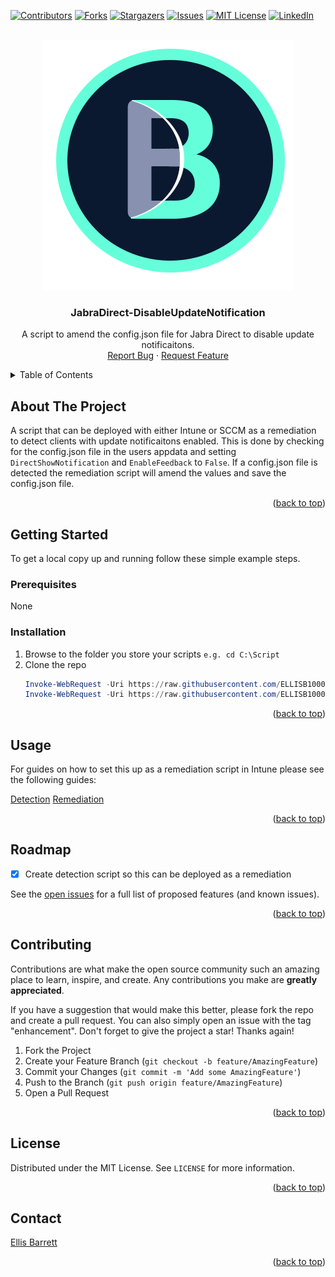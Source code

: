 <!-- Back to top link-->
<a name="readme-top"></a>

[![Contributors][contributors-shield]][contributors-url]
[![Forks][forks-shield]][forks-url]
[![Stargazers][stars-shield]][stars-url]
[![Issues][issues-shield]][issues-url]
[![MIT License][license-shield]][license-url]
[![LinkedIn][linkedin-shield]][linkedin-url]


<!-- PROJECT LOGO -->
<br />
<div align="center">
  <a href="https://github.com/ELLISB1000/JabraDirect-DisableUpdateNotification">
    <img src="Public/logo.png" alt="Logo" width="400" height="400">
  </a>

<h3 align="center">JabraDirect-DisableUpdateNotification</h3>

  <p align="center">
    A script to amend the config.json file for Jabra Direct to disable update notificaitons.
    <br />
    <a href="https://github.com/ELLISB1000/JabraDirect-DisableUpdateNotification/issues">Report Bug</a>
    ·
    <a href="https://github.com/ELLISB1000/JabraDirect-DisableUpdateNotification/issues">Request Feature</a>
  </p>
</div>



<!-- TABLE OF CONTENTS -->
<details>
  <summary>Table of Contents</summary>
  <ol>
    <li>
      <a href="#about-the-project">About The Project</a>
    </li>
    <li>
      <a href="#getting-started">Getting Started</a>
      <ul>
        <li><a href="#prerequisites">Prerequisites</a></li>
        <li><a href="#installation">Installation</a></li>
      </ul>
    </li>
    <li><a href="#usage">Usage</a></li>
    <li><a href="#roadmap">Roadmap</a></li>
    <li><a href="#contributing">Contributing</a></li>
    <li><a href="#license">License</a></li>
    <li><a href="#contact">Contact</a></li>
    <li><a href="#acknowledgments">Acknowledgments</a></li>
  </ol>
</details>



<!-- ABOUT THE PROJECT -->
## About The Project

A script that can be deployed with either Intune or SCCM as a remediation to detect clients with update notificaitons enabled. This is done by checking for the config.json file in the users appdata and setting `DirectShowNotification` and `EnableFeedback` to `False`. If a config.json file is detected the remediation script will amend the values and save the config.json file.

<p align="right">(<a href="#readme-top">back to top</a>)</p>


<!-- GETTING STARTED -->
## Getting Started

To get a local copy up and running follow these simple example steps.


### Prerequisites

None

### Installation

1. Browse to the folder you store your scripts `e.g. cd C:\Script`
2. Clone the repo
   ```powershell
   Invoke-WebRequest -Uri https://raw.githubusercontent.com/ELLISB1000/JabraDirect-DisableUpdateNotification/main/JabraDirect-DetectUpdateNotification.ps1 -OutFile .\JabraDirect-DetectUpdateNotification.ps1
   Invoke-WebRequest -Uri https://raw.githubusercontent.com/ELLISB1000/JabraDirect-DisableUpdateNotification/main/JabraDirect-DisableUpdateNotification.ps1 -OutFile .\JabraDirect-DisableUpdateNotification.ps1
   ```

<p align="right">(<a href="#readme-top">back to top</a>)</p>


<!-- USAGE EXAMPLES -->
## Usage

For guides on how to set this up as a remediation script in Intune please see the following guides:

[Detection](https://ellisbarrett.com/blog/JabraDirect-DetectUpdateNotifications)
[Remediation](https://ellisbarrett.com/blog/JabraDirect-DisableUpdateNotifications)

<p align="right">(<a href="#readme-top">back to top</a>)</p>


<!-- ROADMAP -->
## Roadmap

- [X] Create detection script so this can be deployed as a remediation

See the [open issues](https://github.com/ELLISB1000/JabraDirect-DisableUpdateNotification/issues) for a full list of proposed features (and known issues).

<p align="right">(<a href="#readme-top">back to top</a>)</p>


<!-- CONTRIBUTING -->
## Contributing

Contributions are what make the open source community such an amazing place to learn, inspire, and create. Any contributions you make are **greatly appreciated**.

If you have a suggestion that would make this better, please fork the repo and create a pull request. You can also simply open an issue with the tag "enhancement".
Don't forget to give the project a star! Thanks again!

1. Fork the Project
2. Create your Feature Branch (`git checkout -b feature/AmazingFeature`)
3. Commit your Changes (`git commit -m 'Add some AmazingFeature'`)
4. Push to the Branch (`git push origin feature/AmazingFeature`)
5. Open a Pull Request

<p align="right">(<a href="#readme-top">back to top</a>)</p>


<!-- LICENSE -->
## License

Distributed under the MIT License. See `LICENSE` for more information.

<p align="right">(<a href="#readme-top">back to top</a>)</p>


<!-- CONTACT -->
## Contact

[Ellis Barrett](https://ellisbarrett.com)

<p align="right">(<a href="#readme-top">back to top</a>)</p>


<!-- MARKDOWN LINKS & IMAGES -->
<!-- https://www.markdownguide.org/basic-syntax/#reference-style-links -->
[contributors-shield]: https://img.shields.io/github/contributors/ELLISB1000/JabraDirect-DisableUpdateNotification.svg?style=for-the-badge
[contributors-url]: https://github.com/ELLISB1000/JabraDirect-DisableUpdateNotification/graphs/contributors
[forks-shield]: https://img.shields.io/github/forks/ELLISB1000/JabraDirect-DisableUpdateNotification.svg?style=for-the-badge
[forks-url]: https://github.com/ELLISB1000/JabraDirect-DisableUpdateNotification/network/members
[stars-shield]: https://img.shields.io/github/stars/ELLISB1000/JabraDirect-DisableUpdateNotification.svg?style=for-the-badge
[stars-url]: https://github.com/ELLISB1000/JabraDirect-DisableUpdateNotification/stargazers
[issues-shield]: https://img.shields.io/github/issues/ELLISB1000/JabraDirect-DisableUpdateNotification.svg?style=for-the-badge
[issues-url]: https://github.com/ELLISB1000/JabraDirect-DisableUpdateNotification/issues
[license-shield]: https://img.shields.io/github/license/ELLISB1000/JabraDirect-DisableUpdateNotification.svg?style=for-the-badge
[license-url]: https://github.com/ELLISB1000/JabraDirect-DisableUpdateNotification/blob/master/LICENSE.txt
[linkedin-shield]: https://img.shields.io/badge/-LinkedIn-black.svg?style=for-the-badge&logo=linkedin&colorB=555
[linkedin-url]: https://linkedin.com/in/ellis-barrett
